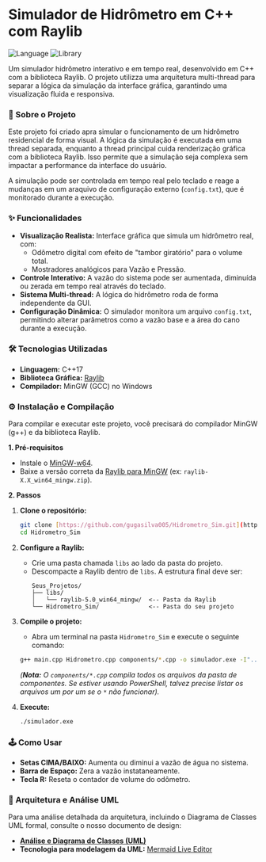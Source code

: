 # Simulador de Hidrômetro em C++ com Raylib

![Language](https://img.shields.io/badge/language-C%2B%2B-blue.svg)
![Library](https://img.shields.io/badge/library-Raylib-orange.svg)

Um simulador hidrômetro interativo e em tempo real, desenvolvido em C++ com a biblioteca Raylib. O projeto utilizza uma arquitetura multi-thread para separar a lógica da simulação da interface gráfica, garantindo uma visualização fluida e responsiva.

### 📜 Sobre o Projeto

Este projeto foi criado apra simular o funcionamento de um hidrômetro residencial de forma visual. A lógica da simulação é executada em uma thread separada, enquanto a thread principal cuida renderização gráfica com a biblioteca Raylib. Isso permite que a simulação seja complexa sem impactar a performance da interface do usuário.

A simulação pode ser controlada em tempo real pelo teclado e reage a mudanças em um araquivo de configuração externo (`config.txt`), que é monitorado durante a execução.

### ✨ Funcionalidades

* **Visualização Realista:** Interface gráfica que simula um hidrômetro real, com:
    * Odômetro digital com efeito de "tambor giratório" para o volume total.
    * Mostradores analógicos para Vazão e Pressão.
* **Controle Interativo:** A vazão do sistema pode ser aumentada, diminuída ou zerada em tempo real através do teclado.
* **Sistema Multi-thread:** A lógica do hidrômetro roda de forma independente da GUI.
* **Configuração Dinâmica:** O simulador monitora um arquivo `config.txt`, permitindo alterar parâmetros como a vazão base e a área do cano durante a execução.

### 🛠️ Tecnologias Utilizadas

* **Linguagem:** C++17
* **Biblioteca Gráfica:** [Raylib](https://www.raylib.com/)
* **Compilador:** MinGW (GCC) no Windows

### ⚙️ Instalação e Compilação

Para compilar e executar este projeto, você precisará do compilador MinGW (g++) e da biblioteca Raylib.

**1. Pré-requisitos**
* Instale o [MinGW-w64](https://www.mingw-w64.org/).
* Baixe a versão correta da [Raylib para MinGW](https://github.com/raysan5/raylib/releases) (ex: `raylib-X.X_win64_mingw.zip`).

**2. Passos**

1.  **Clone o repositório:**
    ```bash
    git clone [https://github.com/gugasilva005/Hidrometro_Sim.git](https://github.com/gugasilva005/Hidrometro_Sim.git)
    cd Hidrometro_Sim
    ```

2.  **Configure a Raylib:**
    * Crie uma pasta chamada `libs` ao lado da pasta do projeto.
    * Descompacte a Raylib dentro de `libs`. A estrutura final deve ser:
        ```
        Seus_Projetos/
        ├── libs/
        │   └── raylib-5.0_win64_mingw/  <-- Pasta da Raylib
        └── Hidrometro_Sim/              <-- Pasta do seu projeto
        ```

3.  **Compile o projeto:**
    * Abra um terminal na pasta `Hidrometro_Sim` e execute o seguinte comando:
    ```bash
    g++ main.cpp Hidrometro.cpp components/*.cpp -o simulador.exe -I"../libs/raylib-5.0_win64_mingw/include" -L"../libs/raylib-5.0_win64_mingw/lib" -lraylib -lopengl32 -lgdi32 -lwinmm -static -std=c++17
    ```
    *(**Nota:** O `components/*.cpp` compila todos os arquivos da pasta de componentes. Se estiver usando PowerShell, talvez precise listar os arquivos um por um se o `*` não funcionar).*

4.  **Execute:**
    ```bash
    ./simulador.exe
    ```

### 🕹️ Como Usar

* **Setas CIMA/BAIXO:** Aumenta ou diminui a vazão de água no sistema.
* **Barra de Espaço:** Zera a vazão instataneamente.
* **Tecla R:** Reseta o contador de volume do odômetro.

### 📄 Arquitetura e Análise UML

Para uma análise detalhada da arquitetura, incluindo o Diagrama de Classes UML formal, consulte o nosso documento de design:

* **[Análise e Diagrama de Classes (UML)](docs/DIAGRAMA_DE_CLASSES.md)**
* **Tecnologia para modelagem da UML:** [Mermaid Live Editor](https://mermaid.live/)

